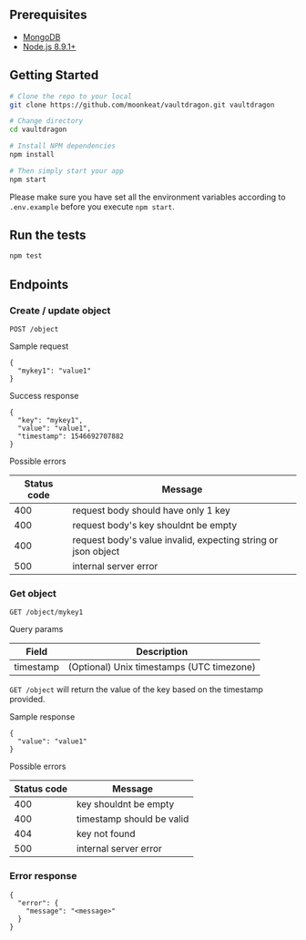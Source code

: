 Prerequisites
-------------

- [MongoDB](https://www.mongodb.org/downloads)
- [Node.js 8.9.1+](http://nodejs.org)


Getting Started
---------------

```bash
# Clone the repo to your local
git clone https://github.com/moonkeat/vaultdragon.git vaultdragon

# Change directory
cd vaultdragon

# Install NPM dependencies
npm install

# Then simply start your app
npm start
```

Please make sure you have set all the environment variables according to `.env.example` before you execute `npm start`.

Run the tests
---------------

```bash
npm test
```

Endpoints
---------------

### Create / update object

```
POST /object
```

Sample request
```
{
  "mykey1": "value1"
}
```

Success response
```
{
  "key": "mykey1",
  "value": "value1",
  "timestamp": 1546692707882
}
```

Possible errors

| Status code | Message                                                       |
|-------------|---------------------------------------------------------------|
| 400         | request body should have only 1 key                           |
| 400         | request body's key shouldnt be empty                          |
| 400         | request body's value invalid, expecting string or json object |
| 500         | internal server error                                         |

### Get object

```
GET /object/mykey1
```

Query params

| Field     | Description                               |
|-----------|-------------------------------------------|
| timestamp | (Optional) Unix timestamps (UTC timezone) |

`GET /object` will return the value of the key based on the timestamp provided.


Sample response
```
{
  "value": "value1"
}
```

Possible errors

| Status code | Message                   |
|-------------|---------------------------|
| 400         | key shouldnt be empty     |
| 400         | timestamp should be valid |
| 404         | key not found             |
| 500         | internal server error     |

### Error response
```
{
  "error": {
    "message": "<message>"
  }
}
```
